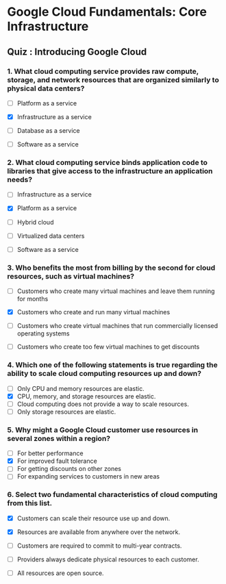 
# Google Cloud Fundamentals: Core Infrastructure

## Quiz : Introducing Google Cloud

### 1. What cloud computing service provides raw compute, storage, and network resources that are organized similarly to physical data centers?

- [ ] Platform as a service
- [x] Infrastructure as a service
- [ ] Database as a service
- [ ] Software as a service


### 2. What cloud computing service binds application code to libraries that give access to the infrastructure an application needs?

- [ ] Infrastructure as a service
- [x] Platform as a service
- [ ] Hybrid cloud
- [ ] Virtualized data centers
- [ ] Software as a service


### 3. Who benefits the most from billing by the second for cloud resources, such as virtual machines?

- [ ] Customers who create many virtual machines and leave them running for months
- [x] Customers who create and run many virtual machines
- [ ] Customers who create virtual machines that run commercially licensed operating systems
- [ ] Customers who create too few virtual machines to get discounts


### 4. Which one of the following statements is true regarding the ability to scale cloud computing resources up and down?

- [ ] Only CPU and memory resources are elastic.
- [x] CPU, memory, and storage resources are elastic.
- [ ] Cloud computing does not provide a way to scale resources.
- [ ] Only storage resources are elastic.

### 5. Why might a Google Cloud customer use resources in several zones within a region?

- [ ] For better performance
- [x] For improved fault tolerance
- [ ] For getting discounts on other zones
- [ ] For expanding services to customers in new areas

### 6. Select two fundamental characteristics of cloud computing from this list.
- [x] Customers can scale their resource use up and down.
- [x] Resources are available from anywhere over the network.
- [ ] Customers are required to commit to multi-year contracts.
- [ ] Providers always dedicate physical resources to each customer.
- [ ] All resources are open source.


